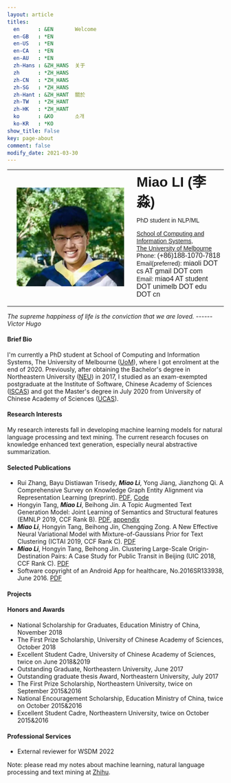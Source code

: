 ```yaml
---
layout: article
titles:
  en      : &EN       Welcome
  en-GB   : *EN
  en-US   : *EN
  en-CA   : *EN
  en-AU   : *EN
  zh-Hans : &ZH_HANS  关于
  zh      : *ZH_HANS
  zh-CN   : *ZH_HANS
  zh-SG   : *ZH_HANS
  zh-Hant : &ZH_HANT  關於
  zh-TW   : *ZH_HANT
  zh-HK   : *ZH_HANT
  ko      : &KO       소개
  ko-KR   : *KO
show_title: False
key: page-about
comment: false
modify_date: 2021-03-30
---
```


<table>
<tr>
<td width="280" align="center">
    <div style="float:center">
      <img src="files/ava.png" width="250">
    </div>
</td>
<td>
    <font face="Arial"> <b><font size="6.5">Miao LI (李淼)</font></b></font>
    <p>
        <font face="Arial">
        <p> PhD student in NLP/ML </p>
        <a href="https://cis.unimelb.edu.au/">School of Computing and Information Systems</a>,<br> 
        <a href="https://www.unimelb.edu.au/">The University of Melbourne</a><br>
        Phone: <font size="3">(+86)188-1070-7818</font><br>
        Email(preferred): <font size="3">miaoli DOT cs AT gmail DOT com</font><br>
        Email: <font size="3">miao4 AT student DOT unimelb DOT edu DOT cn</font><br>
        </font>
   </p>
</td>
</tr>
</table>

*The supreme happiness of life is the conviction that we are loved.             ------ Victor Hugo*

#### Brief Bio

I'm currently a PhD student at School of Computing and Information Systems, The University of Melbourne ([UoM](https://www.unimelb.edu.au/)), where I got enrolment at the end of 2020. Previously, after obtaining the Bachelor's degree in Northeastern University ([NEU](http://english.neu.edu.cn/)) in 2017, I studied as an exam-exempted postgraduate at the Institute of Software, Chinese Academy of Sciences ([ISCAS](http://english.is.cas.cn/)) and got the Master's degree in July 2020 from University of Chinese Academy of Sciences ([UCAS](https://english.ucas.ac.cn/)). 

#### Research Interests

My research interests fall in developing machine learning models for natural language processing and text mining. The current research focuses on knowledge enhanced text generation, especially neural abstractive summarization.

#### Selected Publications

- Rui Zhang, Bayu Distiawan Trisedy, ***Miao Li***, Yong Jiang, Jianzhong Qi. A Comprehensive Survey on Knowledge Graph Entity Alignment via Representation Learning (preprint). [PDF](https://arxiv.org/abs/2103.15059), [Code](https://github.com/ruizhang-ai/EA_for_KG)
- Hongyin Tang, ***Miao Li***, Beihong Jin. A Topic Augmented Text Generation Model: Joint Learning of Semantics and Structural features (EMNLP 2019, CCF Rank B). [PDF](https://www.aclweb.org/anthology/D19-1513/), [appendix](https://oaimli.github.io/files/paper_at_emnlp2019_appendix.pdf)
- ***Miao Li***,  Hongyin Tang, Beihong Jin, Chengqing Zong. A New Effective Neural Variational Model with Mixture-of-Gaussians Prior for Text Clustering (ICTAI 2019, CCF Rank C). [PDF](https://oaimli.github.io/files/paper_at_ictai2019.pdf) 
- ***Miao Li***, Hongyin Tang, Beihong Jin. Clustering Large-Scale Origin-Destination Pairs: A Case Study for Public Transit in Beijing (UIC 2018, CCF Rank C). [PDF](https://ieeexplore.ieee.org/document/8560115) 
- Software copyright of an Android App for healthcare, No.2016SR133938, June 2016. [PDF](https://oaimli.github.io/files/software_copyright.pdf)

#### Projects

#### Honors and Awards

- National Scholarship for Graduates, Education Ministry of China, November 2018
- The First Prize Scholarship, University of Chinese Academy of Sciences, October 2018
- Excellent Student Cadre, University of Chinese Academy of Sciences, twice on June 2018&2019
- Outstanding Graduate, Northeastern University, June 2017
- Outstanding graduate thesis Award, Northeastern University, July 2017
- The First Prize Scholarship, Northeastern University, twice on September 2015&2016
- National Encouragement Scholarship, Education Ministry of China, twice on October 2015&2016
- Excellent Student Cadre, Northeastern University, twice on October 2015&2016

#### Professional Services

- External reviewer for WSDM 2022

Note: please read my notes about machine learning, natural language processing and text mining at [Zhihu](https://www.zhihu.com/people/oaimli/posts).



